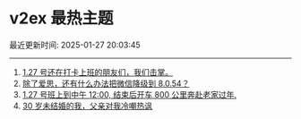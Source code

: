 # v2ex 最热主题

最近更新时间: 2025-01-27 20:03:45

--- 
1. [1.27 号还在打卡上班的朋友们，我们击掌。](https://www.v2ex.com/t/1108028) 
2. [除了爱思，还有什么办法把微信降级到 8.0.54？](https://www.v2ex.com/t/1108018) 
3. [1.27 号班上到中午 12:00, 结束后开车 800 公里奔赴老家过年.](https://www.v2ex.com/t/1108039) 
4. [30 岁未结婚的我，父亲对我冷嘲热讽](https://www.v2ex.com/t/1108066) 
